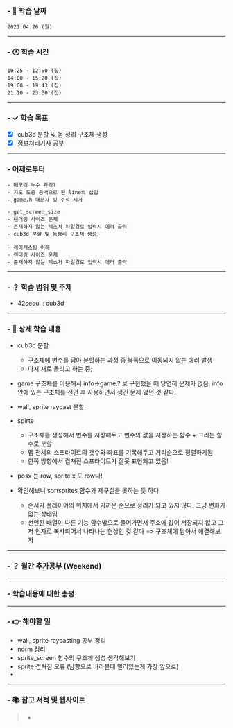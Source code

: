 ### - 📆 학습 날짜
	2021.04.26 (월)
___
### - 🕐 학습 시간
```
10:25 - 12:00 (집)
14:00 - 15:20 (집)
19:00 - 19:43 (집)
21:10 - 23:30 (집)
```
___
### - ✓ 학습 목표
- [x] cub3d 분할 및 놈 정리 구조체 생성
- [x] 정보처리기사 공부
___
### - 어제로부터
```
- 메모리 누수 관리?
- 지도 도중 공백으로 된 line의 삽입
- game.h 대문자 및 주석 제거

- get_screen_size
- 렌더링 사이즈 문제
- 존재하지 않는 텍스처 파일경로 입력시 에러 출력
- cub3d 분할 및 놈정리 구조체 생성

- 레이캐스팅 이해
- 렌더링 사이즈 문제
- 존재하지 않는 텍스처 파일경로 입력시 에러 출력
```
___
### - ？ 학습 범위 및 주제
- 42seoul : cub3d
___
### - 📝 상세 학습 내용
- cub3d 분할
  - 구조체에 변수를 담아 분할하는 과정 중 북쪽으로 이동되지 않는 에러 발생
  - 다시 새로 돌리고 하는 중;
- game 구조체를 이용해서 info->game.? 로 구현했을 때 당연히 문제가 없음. info안에 있는 구조체를 선언 후 사용하면서 생긴 문제 였던 것 같다.

- wall, sprite raycast 분할

- spirte
  - 구조체를 생성해서 변수를 저장해두고 변수의 값을 지정하는 함수 + 그리는 함수로 분할
  - 맵 전체의 스프라이트의 갯수와 좌표를 기록해두고 거리순으로 정렬하게됨
  - 한쪽 방향에서 겹쳐진 스프라이트가 잘못 표현되고 있음!

- posx 는 row, sprite.x 도 row다!

- 확인해보니 sortsprites 함수가 제구실을 못하는 듯 하다
  - 순서가 플레이어의 위치에서 가까운 순으로 정리가 되고 있지 않다. 그냥 변화가 없는 상태임
  - 선언된 배열이 다른 기능 함수밖으로 들어가면서 주소에 값이 저장되지 않고 그저 인자로 복사되어서 나타나는 현상인 것 같다
  => 구조체에 담아서 해결해보자
___
### - ？ 월간 추가공부 (Weekend)

___
### - 학습내용에 대한 총평

___
### - 👉 해야할 일
- wall, sprite raycasting 공부 정리
- norm 정리
- sprite_screen 함수의 구조체 생성 생각해보기
- sprite 겹쳐짐 오류 (남향으로 바라볼때 멀리있는게 가장 앞으로)
- 

___
### - 📚 참고 서적 및 웹사이트
> - 